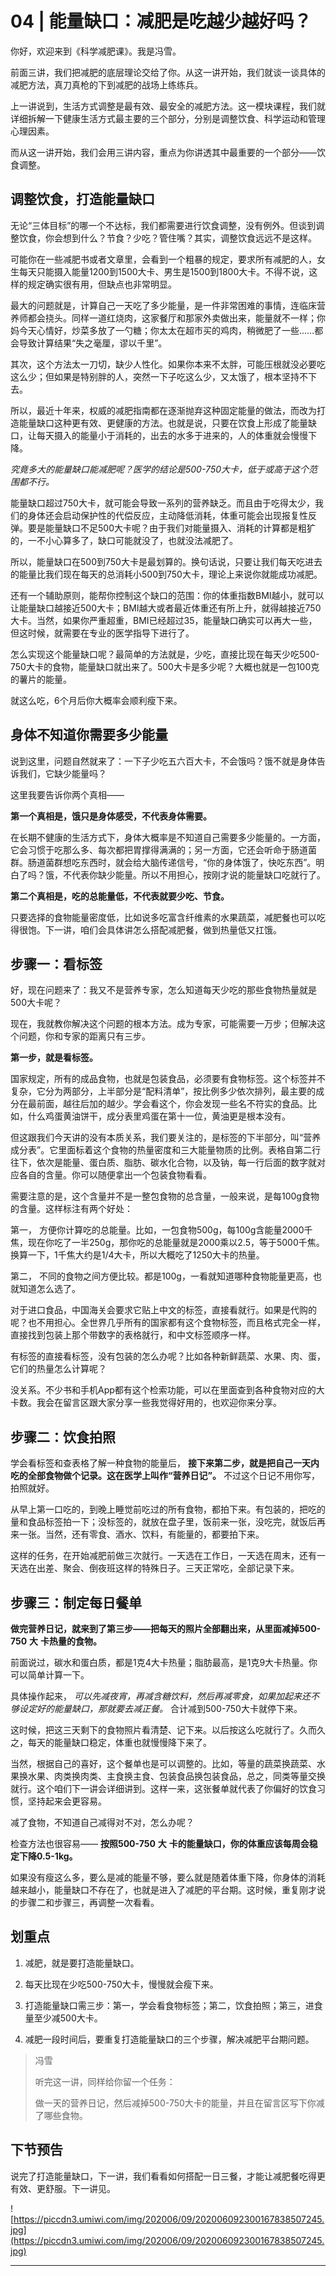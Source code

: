 # 04 | 能量缺口：减肥是吃越少越好吗？

你好，欢迎来到《科学减肥课》。我是冯雪。

前面三讲，我们把减肥的底层理论交给了你。从这一讲开始，我们就谈一谈具体的减肥方法，真刀真枪的下到减肥的战场上练练兵。

上一讲说到，生活方式调整是最有效、最安全的减肥方法。这一模块课程，我们就详细拆解一下健康生活方式最主要的三个部分，分别是调整饮食、科学运动和管理心理因素。

而从这一讲开始，我们会用三讲内容，重点为你讲透其中最重要的一个部分——饮食调整。

## 调整饮食，打造能量缺口

无论“三体目标”的哪一个不达标，我们都需要进行饮食调整，没有例外。但谈到调整饮食，你会想到什么？节食？少吃？管住嘴？其实，调整饮食远远不是这样。

可能你在一些减肥书或者文章里，会看到一个粗暴的规定，要求所有减肥的人，女生每天只能摄入能量1200到1500大卡、男生是1500到1800大卡。不得不说，这样的规定确实很有用，但缺点也非常明显。

最大的问题就是，计算自己一天吃了多少能量，是一件非常困难的事情，连临床营养师都会挠头。同样一道红烧肉，这家餐厅和那家外卖做出来，能量就不一样；你妈今天心情好，炒菜多放了一勺糖；你太太在超市买的鸡肉，稍微肥了一些……都会导致计算结果“失之毫厘，谬以千里”。

其次，这个方法太一刀切，缺少人性化。如果你本来不太胖，可能压根就没必要吃这么少；但如果是特别胖的人，突然一下子吃这么少，又太饿了，根本坚持不下去。

所以，最近十年来，权威的减肥指南都在逐渐抛弃这种固定能量的做法，而改为打造能量缺口这种更有效、更健康的方法。也就是说，只要在饮食上形成了能量缺口，让每天摄入的能量小于消耗的，出去的水多于进来的，人的体重就会慢慢下降。

 *究竟多大的能量缺口能减肥呢？医学的结论是500-750大卡，低于或高于这个范围都不行。*

能量缺口超过750大卡，就可能会导致一系列的营养缺乏。而且由于吃得太少，我们的身体还会启动保护性的代偿反应，主动降低消耗，体重可能会出现报复性反弹。要是能量缺口不足500大卡呢？由于我们对能量摄入、消耗的计算都是粗犷的，一不小心算多了，缺口可能就没了，也就没法减肥了。

所以，能量缺口在500到750大卡是最划算的。换句话说，只要让我们每天吃进去的能量比我们现在每天的总消耗小500到750大卡，理论上来说你就能成功减肥。

还有一个辅助原则，能帮你控制这个缺口的范围：你的体重指数BMI越小，就可以让能量缺口越接近500大卡；BMI越大或者最近体重还有所上升，就得越接近750大卡。当然，如果你严重超重，BMI已经超过35，能量缺口确实可以再大一些，但这时候，就需要在专业的医学指导下进行了。

怎么实现这个能量缺口呢？最简单的方法就是，少吃，直接比现在每天少吃500-750大卡的食物，能量缺口就出来了。500大卡是多少呢？大概也就是一包100克的薯片的能量。

就这么吃，6个月后你大概率会顺利瘦下来。

## 身体不知道你需要多少能量

说到这里，问题自然就来了：一下子少吃五六百大卡，不会饿吗？饿不就是身体告诉我们，它缺少能量吗？

这里我要告诉你两个真相——

 **第一个真相是，饿只是身体感受，不代表身体需要。**

在长期不健康的生活方式下，身体大概率是不知道自己需要多少能量的。一方面，它会习惯于吃那么多、每次都把胃撑得满满的；另一方面，它还会听命于肠道菌群。肠道菌群想吃东西时，就会给大脑传递信号，“你的身体饿了，快吃东西”。明白了吗？饿，不代表你缺少能量。所以不用担心，按刚才说的能量缺口吃就行了。

 **第二个真相是，吃的总能量低，不代表就要少吃、节食。**

只要选择的食物能量密度低，比如说多吃富含纤维素的水果蔬菜，减肥餐也可以吃得很饱。下一讲，咱们会具体讲怎么搭配减肥餐，做到热量低又扛饿。

## 步骤一：看标签

好，现在问题来了：我又不是营养专家，怎么知道每天少吃的那些食物热量就是500大卡呢？

现在，我就教你解决这个问题的根本方法。成为专家，可能需要一万步；但解决这个问题，你和专家的距离只有三步。

 **第一步，就是看标签。**

国家规定，所有的成品食物，也就是包装食品，必须要有食物标签。这个标签并不复杂，它分为两部分，上半部分是“配料清单”，按比例多少依次排列，最主要的成分在最前面，越往后加的越少。学会看这个，你会发现一些名不符实的食品。比如，什么鸡蛋黄油饼干，成分表里鸡蛋在第十一位，黄油更是根本没有。

但这跟我们今天讲的没有本质关系，我们要关注的，是标签的下半部分，叫“营养成分表”。它里面标着这个食物的热量密度和三大能量物质的比例。表格自第二行往下，依次是能量、蛋白质、脂肪、碳水化合物，以及钠，每一行后面的数字就对应各自的含量。你可以随便拿出一个包装食物看看。

需要注意的是，这个含量并不是一整包食物的总含量，一般来说，是每100g食物的含量。这样标注有两个好处：

第一， 方便你计算吃的总能量。比如，一包食物500g，每100g含能量2000千焦，现在你吃了一半250g，那你吃的总能量就是2000乘以2.5，等于5000千焦。换算一下，1千焦大约是1/4大卡，所以大概吃了1250大卡的热量。

第二， 不同的食物之间方便比较。都是100g，一看就知道哪种食物能量更高，也就知道怎么选了。

对于进口食品，中国海关会要求它贴上中文的标签，直接看就行。如果是代购的呢？也不用担心。全世界几乎所有的国家都有这个食物标签，而且格式完全一样，直接找到包装上那个带数字的表格就行，和中文标签顺序一样。

有标签的直接看标签，没有包装的怎么办呢？比如各种新鲜蔬菜、水果、肉、蛋，它们的热量怎么计算呢？

没关系。不少书和手机App都有这个检索功能，可以在里面查到各种食物对应的大卡数。我会在留言区跟大家分享一些我觉得好用的，也欢迎你来分享。

## 步骤二：饮食拍照

学会看标签和查表格了解一种食物的能量后， **接下来第二步，就是把自己一天内吃的全部食物做个记录。这在医学上叫作“营养日记”。** 不过这个日记不用你写，拍照就好。

从早上第一口吃的，到晚上睡觉前吃过的所有食物，都拍下来。有包装的，把吃的量和食品标签拍一下；没标签的，就放在盘子里，饭前来一张，没吃完，就饭后再来一张。当然，还有零食、酒水、饮料，有能量的，都要拍下来。

这样的任务，在开始减肥前做三次就行。一天选在工作日，一天选在周末，还有一天选在出差、聚会、倒夜班这样的特殊日子。三天正常吃，全部记录下来。

## 步骤三：制定每日餐单

 **做完营养日记，就来到了第三步——把每天的照片全部翻出来，从里面减掉500-750**  **大**  **卡热量的食物。**

前面说过，碳水和蛋白质，都是1克4大卡热量；脂肪最高，是1克9大卡热量。你可以简单计算一下。

具体操作起来， *可以先减夜宵，再减含糖饮料，然后再减零食，如果加起来还不够设定好的能量缺口，那就要去减正餐。* 合计减到500-750大卡就停下来。

这时候，把这三天剩下的食物照片看清楚、记下来。以后按这么吃就行了。久而久之，每天的能量缺口稳定，体重也就慢慢降下来了。

当然，根据自己的喜好，这个餐单也是可以调整的。比如，等量的蔬菜换蔬菜、水果换水果、肉类换肉类、主食换主食、包装食品换包装食品，总之，同类等量交换就行。这个咱们下一讲会详细讲到。这样一来，这张餐单就代表了你偏好的饮食习惯，坚持起来会更容易。

减了食物，不知道自己减得对不对，怎么办呢？

检查方法也很容易—— **按照500-750**  **大**  **卡的能量缺口，你的体重应该每周会稳定下降0.5-1kg。**

如果没有瘦这么多，要么是减的能量不够，要么就是随着体重下降，你身体的消耗越来越小，能量缺口不存在了，也就是进入了减肥的平台期。这时候，重复刚才说的步骤二和步骤三，再调整一次看看。

## 划重点

1. 减肥，就是要打造能量缺口。
 
2. 每天比现在少吃500-750大卡，慢慢就会瘦下来。
 
3. 打造能量缺口需三步：第一，学会看食物标签；第二，饮食拍照；第三，进食量至少减500大卡。

4. 减肥一段时间后，要重复打造能量缺口的三个步骤，解决减肥平台期问题。


> 冯雪
> 
> 听完这一讲，同样给你留一个任务：
> 
> 做一天的营养日记，然后减掉500-750大卡的能量，并且在留言区写下你减了哪些食物。

## 下节预告

说完了打造能量缺口，下一讲，我们看看如何搭配一日三餐，才能让减肥餐吃得更有效、更舒服。下一讲见。

![https://piccdn3.umiwi.com/img/202006/09/202006092300167838507245.jpg](https://piccdn3.umiwi.com/img/202006/09/202006092300167838507245.jpg)

---
